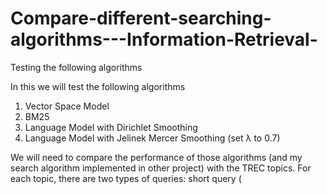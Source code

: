 Compare-different-searching-algorithms---Information-Retrieval-
===============================================================

Testing the following algorithms

In this we will test the following algorithms
1. Vector Space Model 
2. BM25 
3. Language Model with Dirichlet Smoothing
4. Language Model with Jelinek Mercer Smoothing
 (set λ to 0.7)

We will need to compare the performance of those algorithms (and my search algorithm
implemented in other project) with the TREC topics. 
For each topic, there are two types of queries: short query (<title> field), and long query (<desc> field). So, for each search
method, we will need to generate two separate result files, i.e., for BM25, you will need
to generate BM25longQuery.txt and BM25shortQuery.txt
